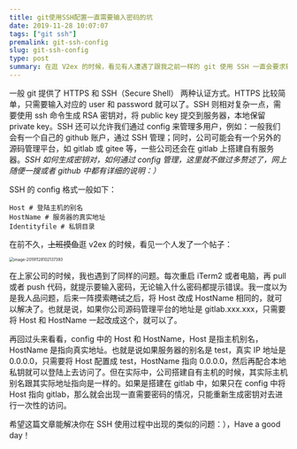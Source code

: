 ```yaml
---
title: git使用SSH配置一直需要输入密码的坑
date: 2019-11-28 10:07:07
tags: ["git ssh"]
premalink: git-ssh-config
slug: git-ssh-config
type: post
summary: 在逛 V2ex 的时候，看见有人遭遇了跟我之前一样的 git 使用 SSH 一直会要求输入密码的坑，所以便记录下来，希望能帮助到有需要的人。
---
```


一般 git 提供了 HTTPS 和 SSH（Secure Shell） 两种认证方式。HTTPS 比较简单，只需要输入对应的 user 和 password 就可以了。SSH 则相对复杂一点，需要使用 ssh 命令生成 RSA 密钥对，将 public key 提交到服务器，本地保留 private key。SSH 还可以允许我们通过 config 来管理多用户，例如：一般我们会有一个自己的 github 账户，通过 SSH 管理；同时，公司可能会有一个另外的源码管理平台，如 gitlab 或 gitee 等，一些公司还会在 gitlab 上搭建自有服务器。*SSH 如何生成密钥对，如何通过 config 管理，这里就不做过多赘述了，网上随便一搜或者 github 中都有详细的说明：）*

SSH 的 config 格式一般如下：

```shell
Host # 登陆主机的别名
HostName # 服务器的真实地址
Identityfile # 私钥目录
```

在前不久，~~上班摸鱼~~逛 v2ex 的时候，看见一个人发了一个帖子：

<img src="https://figurebed-1254477026.cos.ap-chengdu.myqcloud.com/2019-12-10-031615.jpg" alt="image-20191128102137393" style="zoom:50%;" />

在上家公司的时候，我也遇到了同样的问题。每次重启 iTerm2 或者电脑，再 pull 或者 push 代码，就提示要输入密码，无论输入什么密码都提示错误。我一度以为是我人品问题，后来一阵摸索~~瞎试~~之后，将 Host 改成 HostName 相同的，就可以解决了。也就是说，如果你公司源码管理平台的地址是 gitlab.xxx.xxx，只需要将 Host 和 HostName 一起改成这个，就可以了。

再回过头来看看，config 中的 Host 和 HostName，Host 是指主机别名，HostName 是指向真实地址。也就是说如果服务器的别名是 test，真实 IP 地址是 0.0.0.0，只需要将 Host 配置成 test，HostName 指向 0.0.0.0，然后再配合本地私钥就可以登陆上去访问了。但在实际中，公司搭建自有主机的时候，其实际主机别名跟其实际地址指向是一样的。如果是搭建在 gitlab 中，如果只在 config 中将 Host 指向 gitlab，那么就会出现一直需要密码的情况，只能重新生成密钥对去进行一次性的访问。

希望这篇文章能解决你在 SSH 使用过程中出现的类似的问题：），Have a good day！